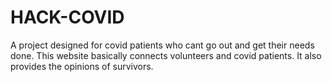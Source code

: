 # HACK-COVID

A project designed for covid patients who cant go out and get their needs done. This website basically connects volunteers and covid patients. It also provides the opinions of survivors.
